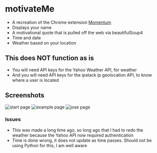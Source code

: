# motivateMe
- A recreation of the Chrome extension [Momentum](https://chrome.google.com/webstore/detail/momentum/laookkfknpbbblfpciffpaejjkokdgca?hl=en)
- Displays your name
- A motivational quote that is pulled off the web via beautifulSoup4
- Time and date
- Weather based on your location

## This does NOT function as is
- You will need API keys for the Yahoo Weather API, for weather
- And you will need API keys for the ipstack ip geolocation API, to know where a user is located

## Screenshots
![start page](screenshots/start.png "start")
![example page](screenshots/example.png "example")
![jose page](screenshots/jose.png "jose")


### Issues
- This was made a long time ago, so long ago that I had to redo the weather because the Yahoo API now required authentication
- Time is done wrong, it does not update as time passes. Should not be using Python for this, I am well aware
